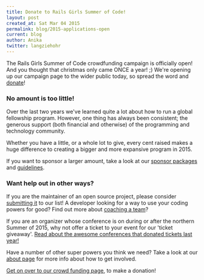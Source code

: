 ```yaml
---
title: Donate to Rails Girls Summer of Code!
layout: post
created_at: Sat Mar 04 2015
permalink: blog/2015-applications-open
current: blog
author: Anika
twitter: langziehohr
---
```


The Rails Girls Summer of Code crowdfunding campaign
is officially open! And you
thought that christmas only came ONCE a year! ;) We're opening up our campaign
page to the wider public today, so spread the word and
[donate](http://railsgirlssummerofcode.org/campaign/)!



### No amount is too little!

Over the last two years we've learned quite a lot about how to run a global fellowship
program. However, one thing has always been consistent; the generous support (both financial and otherwise) of the programming and technology community.

Whether you have a little, or a whole lot to give, every cent raised makes a huge difference to
creating a bigger and more expansive program in 2015.

If you want to sponsor a larger amount, take a look at our [sponsor packages](/sponsors/packages)
 and [guidelines](/sponsorship-guidelines).


### Want help out in other ways?

If you are the maintainer of an open source project, please consider [submitting it](/guide/projects)
 to our list!
A developer looking for a way to use your coding powers for good? Find out more
 about [coaching a team](/guide/coaching)?

If you are an organizer whose conference is on during or after the northern Summer of 2015,
why not offer a ticket to your event for our 'ticket giveaway'. [Read about the
awesome conferences that donated tickets last year!](http://railsgirlssummerofcode.org/blog/2014-06-09-conference-tickets/)

Have a number of other super powers you think we need? Take a look at our [about page](/about) for more
info about how to get involved.


[Get on over to our crowd funding page](http://railsgirlssummerofcode.org/campaign/),
to make a donation!
